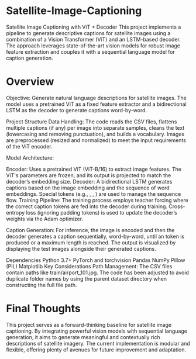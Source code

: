 # Satellite-Image-Captioning
Satellite Image Captioning with ViT + Decoder
This project implements a pipeline to generate descriptive captions for satellite images using a combination of a Vision Transformer (ViT) and an LSTM-based decoder. The approach leverages state-of-the-art vision models for robust image feature extraction and couples it with a sequential language model for caption generation.

# Overview
Objective:
Generate natural language descriptions for satellite images. The model uses a pretrained ViT as a fixed feature extractor and a bidirectional LSTM as the decoder to generate captions word-by-word.


Project Structure
Data Handling:
The code reads the CSV files, flattens multiple captions (if any) per image into separate samples, cleans the text (lowercasing and removing punctuation), and builds a vocabulary. Images are preprocessed (resized and normalized) to meet the input requirements of the ViT encoder.

Model Architecture:

Encoder: Uses a pretrained ViT (ViT-B/16) to extract image features. The ViT's parameters are frozen, and its output is projected to match the decoder’s embedding size.
Decoder: A bidirectional LSTM generates captions based on the image embedding and the sequence of word embeddings. Special tokens (e.g., <pad>, <unk>, <end>) are used to manage the sequence flow.
Training Pipeline:
The training process employs teacher forcing where the correct caption tokens are fed into the decoder during training. Cross-entropy loss (ignoring padding tokens) is used to update the decoder’s weights via the Adam optimizer.

Caption Generation:
For inference, the image is encoded and then the decoder generates a caption sequentially, word-by-word, until an <end> token is produced or a maximum length is reached. The output is visualized by displaying the test images alongside their generated captions.

Dependencies
Python 3.7+
PyTorch and torchvision
Pandas
NumPy
Pillow (PIL)
Matplotlib
Key Considerations
Path Management:
The CSV files contain paths like train/airport_101.jpg. The code has been adjusted to avoid duplicate folder names by using the parent dataset directory when constructing the full file path.

# Final Thoughts
This project serves as a forward-thinking baseline for satellite image captioning. By integrating powerful vision models with sequential language generation, it aims to generate meaningful and contextually rich descriptions of satellite imagery. The current implementation is modular and flexible, offering plenty of avenues for future improvement and adaptation.

